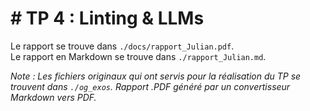 # # TP 4 : Linting & LLMs

Le rapport se trouve dans `./docs/rapport_Julian.pdf`. <br>
Le rapport en Markdown se trouve dans `./rapport_Julian.md`.

*Note : Les fichiers originaux qui ont servis pour la réalisation du TP se trouvent dans `./og_exos`. Rapport .PDF généré par un convertisseur Markdown vers PDF.*
